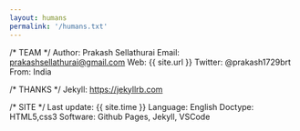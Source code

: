 ```yaml
---
layout: humans
permalink: '/humans.txt'
---
```

/* TEAM */
    Author: Prakash Sellathurai
    Email: prakashsellathurai@gmail.com
    Web: {{ site.url }}
    Twitter: @prakash1729brt
    From: India

/* THANKS */
    Jekyll: https://jekyllrb.com

/* SITE */
    Last update: {{ site.time }}
    Language: English
    Doctype: HTML5,css3
    Software: Github Pages, Jekyll, VSCode